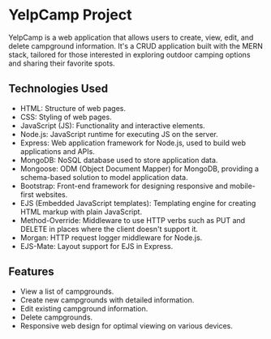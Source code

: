 # YelpCamp Project

YelpCamp is a web application that allows users to create, view, edit, and delete campground information. It's a CRUD application built with the MERN stack, tailored for those interested in exploring outdoor camping options and sharing their favorite spots.

## Technologies Used

- HTML: Structure of web pages.
- CSS: Styling of web pages.
- JavaScript (JS): Functionality and interactive elements.
- Node.js: JavaScript runtime for executing JS on the server.
- Express: Web application framework for Node.js, used to build web applications and APIs.
- MongoDB: NoSQL database used to store application data.
- Mongoose: ODM (Object Document Mapper) for MongoDB, providing a schema-based solution to model application data.
- Bootstrap: Front-end framework for designing responsive and mobile-first websites.
- EJS (Embedded JavaScript templates): Templating engine for creating HTML markup with plain JavaScript.
- Method-Override: Middleware to use HTTP verbs such as PUT and DELETE in places where the client doesn't support it.
- Morgan: HTTP request logger middleware for Node.js.
- EJS-Mate: Layout support for EJS in Express.

## Features

- View a list of campgrounds.
- Create new campgrounds with detailed information.
- Edit existing campground information.
- Delete campgrounds.
- Responsive web design for optimal viewing on various devices.